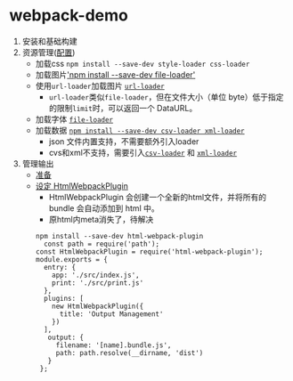 # webpack-demo
1. 安装和基础构建
2. 资源管理([配置](https://webpack.docschina.org/guides/asset-management))
    - 加载css `npm install --save-dev style-loader css-loader`
    - 加载图片['npm install --save-dev file-loader'](https://webpack.docschina.org/loaders/file-loader/)
    - 使用`url-loader`加载图片 [`url-loader`](https://webpack.docschina.org/loaders/url-loader)
        + `url-loader`类似`file-loader`，但在文件大小（单位 byte）低于指定的限制`limit`时，可以返回一个 DataURL。
    - 加载字体 [`file-loader`](https://webpack.docschina.org/guides/asset-management#%E5%8A%A0%E8%BD%BD%E5%AD%97%E4%BD%93)
    - 加载数据 [`npm install --save-dev csv-loader xml-loader`](https://webpack.docschina.org/guides/asset-management#%E5%8A%A0%E8%BD%BD%E6%95%B0%E6%8D%AE)
        + json 文件内置支持，不需要额外引入loader
        + cvs和xml不支持，需要引入[`csv-loader`](https://github.com/theplatapi/csv-loader) 和 [`xml-loader`](https://github.com/gisikw/xml-loader)
3. 管理输出
    - [准备](https://webpack.docschina.org/guides/output-management/#%E9%A2%84%E5%85%88%E5%87%86%E5%A4%87)
    - [设定 HtmlWebpackPlugin](https://webpack.docschina.org/guides/output-management/#%E8%AE%BE%E5%AE%9A-htmlwebpackplugin)
        + HtmlWebpackPlugin 会创建一个全新的html文件，并将所有的 bundle 会自动添加到 html 中。
        + 原html内meta消失了，待解决
        ```
        npm install --save-dev html-webpack-plugin
          const path = require('path');
        const HtmlWebpackPlugin = require('html-webpack-plugin');
        module.exports = {
          entry: {
            app: './src/index.js',
            print: './src/print.js'
          },
          plugins: [
            new HtmlWebpackPlugin({
              title: 'Output Management'
            })
          ],
           output: {
             filename: '[name].bundle.js',
             path: path.resolve(__dirname, 'dist')
           }
         };
        ```
